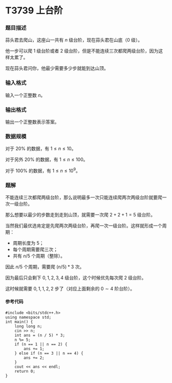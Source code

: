# T3739 上台阶



### 题目描述

蒜头君去爬山，这座山一共有 $n$ 级台阶，现在蒜头君在山底（$0$ 级）。

他一步可以爬 $1$ 级台阶或者 $2$ 级台阶，但是不能连续三次都爬两级台阶，因为这样太累了。

现在蒜头君问你，他最少需要多少步就能到达山顶。

### 输入格式

输入一个正整数 $n$。

### 输出格式

输出一个正整数表示答案。

### 数据规模

对于 $20\%$ 的数据，有 $1\leq n\leq 10$。

对于另外 $20\%$ 的数据，有 $1\leq n\leq 100$。

对于 $100\%$ 的数据，有 $1\leq n\leq 10^9$。


<div style="page-break-after: always"></div>

### 题解

不能连续三次都爬两级台阶，那么说明最多一次只能连续爬两次两级台阶就要爬一次一级台阶。

那么想要以最少的步数走到走到山顶，就需要一次爬 $2+2+1=5$ 级台阶。

当然我们最优选肯定是先爬两次两级台阶，再爬一次一级台阶。这样就形成一个周期：

*   周期长度为 $5$；
*   每个周期需要爬三次；
*   共有 $n / 5$ 个周期（整除）。

因此 $n / 5$ 个周期，需要爬 $(n / 5) * 3$ 次。

因为最后只会剩下 $0,1,2,3,4$ 级台阶，这个时候优先每次爬 $2$ 级台阶。

这时候就需要 $0,1,1,2,2$ 步了（对应上面剩余的 $0\sim 4$ 阶台阶）。

#### 参考代码

```c++{.line-numbers}
#include <bits/stdc++.h>
using namespace std;
int main() {
    long long n;
    cin >> n;
    int ans = (n / 5) * 3;
    n %= 5;
    if (n == 1 || n == 2) {
        ans += 1;
    } else if (n == 3 || n == 4) {
        ans += 2;
    }
    cout << ans << endl;
    return 0;
}
```

<div style="page-break-after: always"></div>

